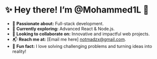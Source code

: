 # ✨ Hey there! I’m @Mohammed1L 🚀  
- 🌟 **Passionate about:** Full-stack development.  
- 🌱 **Currently exploring:** Advanced React & Node.js.  
- 🤝 **Looking to collaborate on:** Innovative and impactful web projects.  
- 📬 **Reach me at:** [Email me here] notmadzx@gmail.com.   
- 🎉 **Fun fact:** I love solving challenging problems and turning ideas into reality!  

<!---  
Mohammed1L/Mohammed1L is a ✨ special ✨ repository because its `README.md` (this file) appears on your GitHub profile.  
You can click the Preview link to take a look at your changes.  
--->
